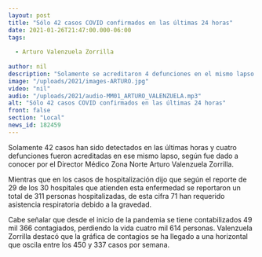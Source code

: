 ```yaml
---
layout: post
title: "Sólo 42 casos COVID confirmados en las últimas 24 horas"
date: 2021-01-26T21:47:00.000-06:00
tags:
  
  - Arturo Valenzuela Zorrilla
  
author: nil
description: "Solamente se acreditaron 4 defunciones en el mismo lapso."
image: "/uploads/2021/images-ARTURO.jpg"
video: "nil"
audio: "/uploads/2021/audio-MM01_ARTURO_VALENZUELA.mp3"
alt: "Sólo 42 casos COVID confirmados en las últimas 24 horas"
front: false
section: "Local"
news_id: 182459
---
```


Solamente 42 casos han sido detectados en las últimas horas y cuatro defunciones fueron acreditadas en ese mismo lapso, según fue dado a conocer por el Director Médico Zona Norte Arturo Valenzuela Zorrilla.

Mientras que en los casos de hospitalización dijo que según el reporte de 29 de los 30 hospitales que atienden esta enfermedad se reportaron un total de 311 personas hospitalizadas, de esta cifra 71 han requerido asistencia respiratoria debido a la gravedad.

Cabe señalar que desde el inicio de la pandemia se tiene contabilizados 49 mil 366 contagiados, perdiendo la vida cuatro mil 614 personas. Valenzuela Zorrilla destacó que la gráfica de contagios se ha llegado a una horizontal que oscila entre los 450 y 337 casos por semana.